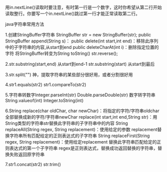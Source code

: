 用in.nextLine()读取时要注意，有时第一行是一个数字，这时你希望从第二行开始读取整行。你要写一个in.nextLine()跳过第一行才能正常读取第二行。

java字符串常用方法

1.创建StringBuffer字符串
StringBuffer str = new StringBuffer(str);
public StringBuffer append(String s)：
public delete(int start,int end)：移除此序列中的子字符串的内容,从start到end
public deleteCharAt(int i)：删除指定位置的字符
将StringBuffer转变为String toString()
str.reverse();


2.str.substring(start,end)    从start到end-1
   str.substring(start)          从start到最后

3.str.split("")    神，提取字符串的某些部分很好用，或者分割很好用

4.str1.equals(str2)    str1.compareTo(str2) 

5.字符串转数字Integer.parseInt(str)  Double.parseDouble(str)      数字转字符串String.valueof(int)   Integer.toString(int)

6.String replace(char oldChar, char newChar)：将指定的字符/字符串oldchar全部替换成新的字符/字符串newChar
replace(int start,int end,String str)：用String类型的字符串str替换此字符串的子字符串中的内容
String replaceAll(String regex, String replacement)：使用给定的参数 replacement替换字符串所有匹配给定的正则表达式的子字符串
String replaceFirst(String regex, String replacement)：使用给定replacement 替换此字符串匹配给定的正则表达式的第一个子字符串
regex是正则表达式，替换成功返回替换的字符串，替换失败返回原字符串

7.str1.concat(str2)       str.trim()